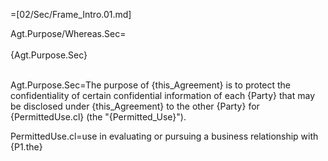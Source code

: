 =[02/Sec/Frame_Intro.01.md]

Agt.Purpose/Whereas.Sec=<br><br>{Agt.Purpose.Sec}<br><br>

Agt.Purpose.Sec=The purpose of {this_Agreement} is to protect the confidentiality of certain confidential information of each {Party} that may be disclosed under {this_Agreement} to the other {Party} for {PermittedUse.cl} (the "{Permitted_Use}").

PermittedUse.cl=use in evaluating or pursuing a business relationship with {P1.the}
